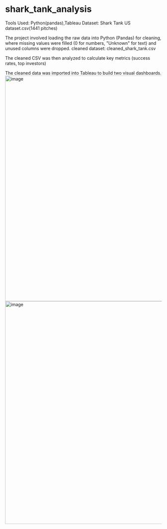 # shark_tank_analysis

Tools Used: Python(pandas),Tableau
Dataset: Shark Tank US dataset.csv(1441 pitches)

The project involved loading the raw data into Python (Pandas) for cleaning, where missing values were filled (0 for numbers, "Unknown" for text) and unused columns were dropped. cleaned dataset: cleaned_shark_tank.csv

The cleaned CSV was then analyzed to calculate key metrics (success rates, top investors)

The cleaned data was imported into Tableau to build two visual dashboards.
<img width="655" height="726" alt="image" src="https://github.com/user-attachments/assets/a5214bff-3bb3-49f1-9513-27c84976de02" />
<img width="649" height="717" alt="image" src="https://github.com/user-attachments/assets/29c96e7f-9fcb-46f3-8c21-4b6c88e32065" />

